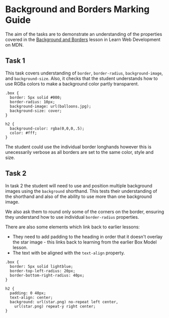 # Background and Borders Marking Guide

The aim of the tasks are to demonstrate an understanding of the properties covered in the [Background and Borders](https://developer.mozilla.org/en-US/docs/Learn/CSS/Building_blocks/Backgrounds_and_borders) lesson in Learn Web Development on MDN.

## Task 1

This task covers understanding of `border`, `border-radius`, `background-image`, and `background-size`. Also, it checks that the student understands how to use RGBa colors to make a background color partly transparent.

```
.box {
  border: 5px solid #000;
  border-radius: 10px;
  background-image: url(balloons.jpg);
  background-size: cover;
}

h2 {
  background-color: rgba(0,0,0,.5);
  color: #fff;
}
```

The student could use the individual border longhands however this is unecessarily verbose as all borders are set to the same color, style and size.

## Task 2

In task 2 the student will need to use and position multiple background images using the `background` shorthand. This tests their understanding of the shorthand and also of the ability to use more than one background image.

We also ask them to round only some of the corners on the border, ensuring they understand how to use individual `border-radius` properties.

There are also some elements which link back to earlier lessons:

- They need to add padding to the heading in order that it doesn't overlay the star image - this links back to learning from the earlier Box Model lesson.
- The text with be aligned with the `text-align` property.

```
.box {
  border: 5px solid lightblue;
  border-top-left-radius: 20px;
  border-bottom-right-radius: 40px;
}

h2 {
  padding: 0 40px;
  text-align: center;
  background: url(star.png) no-repeat left center,
    url(star.png) repeat-y right center;
}
```
